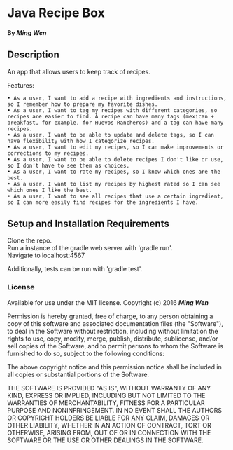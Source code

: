 # Java Recipe Box

#### By _Ming Wen_

## Description

An app that allows users to keep track of recipes. 

Features:

    • As a user, I want to add a recipe with ingredients and instructions, so I remember how to prepare my favorite dishes.
    • As a user, I want to tag my recipes with different categories, so recipes are easier to find. A recipe can have many tags (mexican + breakfast, for example, for Huevos Rancheros) and a tag can have many recipes.
    • As a user, I want to be able to update and delete tags, so I can have flexibility with how I categorize recipes.
    • As a user, I want to edit my recipes, so I can make improvements or corrections to my recipes.
    • As a user, I want to be able to delete recipes I don't like or use, so I don't have to see them as choices.
    • As a user, I want to rate my recipes, so I know which ones are the best.
    • As a user, I want to list my recipes by highest rated so I can see which ones I like the best.
    • As a user, I want to see all recipes that use a certain ingredient, so I can more easily find recipes for the ingredients I have.
      
## Setup and Installation Requirements

  Clone the repo.  
  Run a instance of the gradle web server with 'gradle run'.  
  Navigate to localhost:4567

  Additionally, tests can be run with 'gradle test'.
  
### License

Available for use under the MIT license.
Copyright (c) 2016 **_Ming Wen_**

  Permission is hereby granted, free of charge, to any person obtaining a copy of this software and associated documentation files (the "Software"), to deal in the Software without restriction, including without limitation the rights to use, copy, modify, merge, publish, distribute, sublicense, and/or sell copies of the Software, and to permit persons to whom the Software is furnished to do so, subject to the following conditions:

  The above copyright notice and this permission notice shall be included in all copies or substantial portions of the Software.

  THE SOFTWARE IS PROVIDED "AS IS", WITHOUT WARRANTY OF ANY KIND, EXPRESS OR IMPLIED, INCLUDING BUT NOT LIMITED TO THE WARRANTIES OF MERCHANTABILITY, FITNESS FOR A PARTICULAR PURPOSE AND NONINFRINGEMENT. IN NO EVENT SHALL THE AUTHORS OR COPYRIGHT HOLDERS BE LIABLE FOR ANY CLAIM, DAMAGES OR OTHER LIABILITY, WHETHER IN AN ACTION OF CONTRACT, TORT OR OTHERWISE, ARISING FROM, OUT OF OR IN CONNECTION WITH THE SOFTWARE OR THE USE OR OTHER DEALINGS IN THE SOFTWARE.
